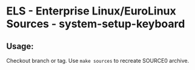 # ELS - Enterprise Linux/EuroLinux Sources - system-setup-keyboard
 
## Usage:
  Checkout branch or tag. Use `make sources` to recreate  SOURCE0 archive.
